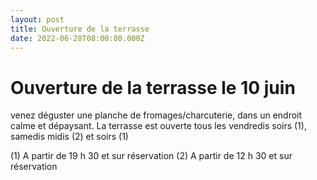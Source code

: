 ```yaml
---
layout: post
title: Ouverture de la terrasse
date: 2022-06-28T08:00:00.000Z
---
```


# Ouverture de la terrasse le 10 juin
venez déguster une planche de fromages/charcuterie, dans un endroit calme et dépaysant. La terrasse est ouverte tous les vendredis soirs (1), samedis midis (2) et soirs (1)

(1) A partir de 19 h 30 et sur réservation
(2) A partir de 12 h 30 et sur réservation 
